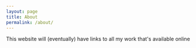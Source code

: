 ```yaml
---
layout: page
title: About
permalink: /about/
---
```


This website will (eventually) have links to all my work that's available online